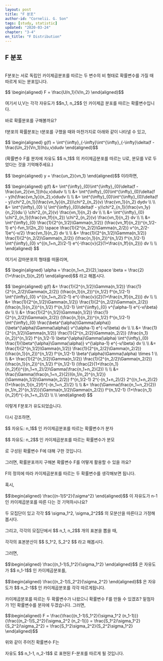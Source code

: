 ```yaml
---
layout: post
title: "F 분포"
author-id: "Cornelii. G. Son"
tags: [study, statistic]
updated: "2020-03-24"
chapter: "3-4"
en_title: "F Distribution"
---
```


## F 분포
<br/>
F분포는 서로 독립인 카이제곱분포를 따르는 두 변수의 비 형태로 확률변수를 가질 때 따르게 되는 분포입니다.
<br/><br/>
$$ \begin{aligned} F = \frac{U/n_1}{V/n_2} \end{aligned}$$
<br/><br/>
여기서 U,V는 각각 자유도가
$$n_1, n_2$$
인 카이제곱 분포를 따르는 확률변수입니다.
<br/><br/>
바로 확률분포를 구해볼까요?
<br/><br/>
f분포의 확률분포는 t분포를 구했을 때와 마찬가지로 아래와 같이 나타낼 수 있고,
<br/><br/>
$$ \begin{aligned} g(f) = \int^{\infty}_{-\infty}\int^{\infty}_{-\infty}\delta(f - \frac{Un_2}{Vn_1})h(u,v)dudv \end{aligned}$$
<br/><br/>
(확률변수 F를 분자에 자유도
$$ n_1$$
의 카이제곱분포를 따르는 U로, 분모를 V로 두었다는 것을 기억해주세요.)
<br/><br/>
$$ \begin{aligned} y = \frac{un_2}{vn_1} \end{aligned}$$
이라하면,
<br/><br/>
$$ \begin{aligned} g(f) &= \int^{\infty}_{0}\int^{\infty}_{0}\delta(f - \frac{un_2}{vn_1})h(u,v)dudv \\ \\
&= \int^{\infty}_{0}\int^{\infty}_{0}\delta(f - y)h(\frac{vn_1y}{n_2},v)dudv \\ \\
&= \int^{\infty}_{0}\int^{\infty}_{0}\delta(f - y)\chi^2_{n_1}(\frac{vn_1y}{n_2})\chi^2_{n_2}(v) \frac{vn_1}{n_2} dydv \\ \\
&=  \int^{\infty}_{0} \{ \int^{\infty}_{0}\delta(f - y)\chi^2_{n_1}(\frac{vn_1y}{n_2})du \} \chi^2_{n_2}(v) \frac{vn_1}{n_2} dv \\ \\
&= \int^{\infty}_{0} \chi^2_{n_1}(\frac{vn_1f}{n_2}) \chi^2_{n_2}(v) \frac{vn_1}{n_2} dv \\ \\
&= \int^{\infty}_{0} \frac{1}{2^{n_1/2}\Gamma(n_1/2)} (\frac{vn_1f}{n_2})^{n_1/2-1} e^{-fvn_1/(2n_2)} \space   \frac{1}{2^{n_2/2}\Gamma(n_2/2)} v^{n_2/2-1}e^{-v/2} \frac{vn_1}{n_2} dv \\ \\
&= \frac{1}{2^{n_1/2}\Gamma(n_1/2)} \frac{1}{2^{n_2/2}\Gamma(n_2/2)} (\frac{n_1}{n_2})^{n_1/2} f^{n_1/2-1} \int^{\infty}_{0} v^{(n_1+n_2)/2-1} e^{-\frac{v}{2}(1+\frac{n_1f}{n_2})}  dv \\ \\
 \end{aligned} $$
<br/><br/>
여기서 감마분포의 형태를 떠올리며,
<br/><br/>
$$ \begin{aligned} \alpha = \frac{n_1+n_2}{2},\space \beta = \frac{2}{1+\frac{n_1}{n_2}f} \end{aligned}$$
라고 해봅시다.
<br/><br/>
$$ \begin{aligned} 
g(f) &= \frac{1}{2^{n_1/2}\Gamma(n_1/2)} \frac{1}{2^{n_2/2}\Gamma(n_2/2)} (\frac{n_1}{n_2})^{n_1/2} f^{n_1/2-1} \int^{\infty}_{0} v^{(n_1+n_2)/2-1} e^{-\frac{v}{2}(1+\frac{n_1f}{n_2})}  dv \\ \\
&= \frac{1}{2^{n_1/2}\Gamma(n_1/2)} \frac{1}{2^{n_2/2}\Gamma(n_2/2)} (\frac{n_1}{n_2})^{n_1/2} f^{n_1/2-1} \int^{\infty}_{0} v^{\alpha-1} e^{-v/\beta}  dv \\ \\
&= \frac{1}{2^{n_1/2}\Gamma(n_1/2)} \frac{1}{2^{n_2/2}\Gamma(n_2/2)} (\frac{n_1}{n_2})^{n_1/2} f^{n_1/2-1} \int^{\infty}_{0} \frac{\beta^{\alpha}\Gamma(\alpha)}{\beta^{\alpha}\Gamma(\alpha)} v^{\alpha-1} e^{-v/\beta} dv \\ \\
&= \frac{1}{2^{n_1/2}\Gamma(n_1/2)} \frac{1}{2^{n_2/2}\Gamma(n_2/2)} (\frac{n_1}{n_2})^{n_1/2} f^{n_1/2-1} \beta^{\alpha}\Gamma(\alpha) \int^{\infty}_{0} \frac{1}{\beta^{\alpha}\Gamma(\alpha)} v^{\alpha-1} e^{-v/\beta} dv \\ \\
&= \frac{1}{2^{n_1/2}\Gamma(n_1/2)} \frac{1}{2^{n_2/2}\Gamma(n_2/2)} (\frac{n_1}{n_2})^{n_1/2} f^{n_1/2-1} \beta^{\alpha}\Gamma(\alpha) \times 1 \\ \\
&= \frac{1}{2^{n_1/2}\Gamma(n_1/2)} \frac{1}{2^{n_2/2}\Gamma(n_2/2)} (\frac{n_1}{n_2})^{n_1/2} f^{n_1/2-1} (\frac{2}{1+\frac{n_1}{n_2}f})^{(n_1+n_2)/2}\Gamma(\frac{n_1+n_2}{2}) \\ \\
&= \frac{\Gamma(\frac{n_1+n_2}{2})(n_1/n_2)^{n_1/2}}{\Gamma(n_1/2)\Gamma(n_2/2)} f^{n_1/2-1} 2^{-(n_1+n_2)/2} 2^{(n_1+n_2)/2} (1+\frac{n_1}{n_2}f)^{-(n_1+n_2)/2} \\ \\
&= \frac{\Gamma(\frac{n_1+n_2}{2})(n_1/n_2)^{n_1/2}}{\Gamma(n_1/2)\Gamma(n_2/2)} f^{n_1/2-1} (1+\frac{n_1}{n_2}f)^{-(n_1+n_2)/2} \\ \\
 \end{aligned} $$
<br/><br/>
이렇게 F분포가 유도되었습니다.
<br/><br/>
다시 강조하면,
<br/><br/>
$$ 자유도: n_1$$
인 카이제곱분포를 따르는 확률변수가 분자
<br/><br/>
$$ 자유도: n_2$$
인 카이제곱분포를 따르는 확률변수가 분모
<br/><br/>
로 구성된 확률변수 F에 대해 구한 것입니다.
<br/><br/>
그러면, 확률분포까지 구해본 확률변수 F를 어떻게 활용할 수 있을 까요?
<br/><br/>
F의 정의에 따라 카이제곱분포를 따르는 두 확률변수를 생각해보면 됩니다.
<br/><br/>
혹시, 
<br/><br/>
$$\begin{aligned} \frac{(n-1)S^2}{\sigma^2} \end{aligned}$$
이 자유도가 n-1인 카이제곱분포를 따른 다는 것 기억하시나요?
<br/><br/>
두 모집단이 있고 각각
$$ \sigma_1^2, \sigma_2^2$$
의 모분산을 따른다고 가정해봅시다.
<br/><br/>
그리고, 각각의 모집단에서 
$$ n_1, n_2$$
개의 표본을 뽑을 때,
<br/><br/>
각각의 표본분산이
$$ S_1^2, S_2^2 $$
라고 해봅시다.
<br/><br/>
그러면, 
<br/><br/>
$$\begin{aligned} \frac{(n_1-1)S_1^2}{\sigma_1^2} \end{aligned}$$
은 자유도가 
$$ n_1-1$$
인 카이제곱분포를, 
<br/><br/>
$$\begin{aligned} \frac{(n_2-1)S_2^2}{\sigma_2^2} \end{aligned}$$
은 자유도가 
$$ n_2-1$$
인 카이제곱분포를 각각 따르게됩니다.
<br/><br/>
카이제곱분포를 따르는 두 확률변수가 나왔으니 확률변수 F를 만들 수 있겠죠? 밑첨자가 1인 확률변수를 분자에 두겠습니다. 그러면,
<br/><br/>
$$\begin{aligned} F = \frac{\frac{(n_1-1)S_1^2}{\sigma_1^2 (n_1-1)}}{\frac{(n_2-1)S_2^2}{\sigma_2^2 (n_2-1)}} = \frac{S_1^2/\sigma_1^2}{S_2^2/\sigma_2^2} = \frac{S_1^2\sigma_2^2}{S_2^2\sigma_1^2}
\end{aligned}$$
<br/><br/>
위와 같이 주어진 확률변수 F는 
<br/><br/>
자유도
$$ n_1-1, n_2-1$$
로 표현된 F-분포를 따르게 될 것입니다.
<br/><br/>

